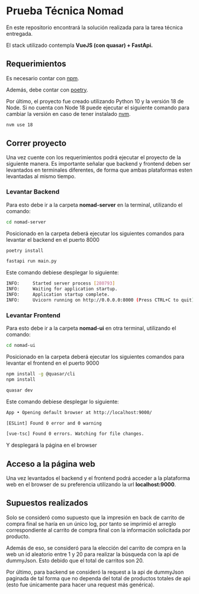 # Prueba Técnica Nomad

En este repositorio encontrará la solución realizada para la tarea técnica entregada.

El stack utilizado contempla **VueJS (con quasar) + FastApi.**

## Requerimientos
Es necesario contar con [npm](https://docs.npmjs.com/downloading-and-installing-node-js-and-npm).

Además, debe contar con [poetry](https://python-poetry.org/docs/).

Por último, el proyecto fue creado utilizando Python 10 y la versión 18 de Node. Si no cuenta con Node 18 puede ejecutar el siguiente comando para cambiar la versión en caso de tener instalado [nvm](https://github.com/nvm-sh/nvm).

```bash
nvm use 18
```

## Correr proyecto

Una vez cuente con los requerimientos podrá ejecutar el proyecto de la siguiente manera. Es importante señalar que backend y frontend deben ser levantados en terminales diferentes, de forma que ambas plataformas esten levantadas al mismo tiempo.

### Levantar Backend

Para esto debe ir a la carpeta **nomad-server** en la terminal, utilizando el comando:

```bash
cd nomad-server
```

Posicionado en la carpeta deberá ejecutar los siguientes comandos para levantar el backend en el puerto 8000

```bash
poetry install
```
```bash
fastapi run main.py
```

Este comando debiese desplegar lo siguiente:

```bash
INFO:     Started server process [280793]
INFO:     Waiting for application startup.
INFO:     Application startup complete.
INFO:     Uvicorn running on http://0.0.0.0:8000 (Press CTRL+C to quit)
```

### Levantar Frontend

Para esto debe ir a la carpeta **nomad-ui** en otra terminal, utilizando el comando:

```bash
cd nomad-ui
```

Posicionado en la carpeta deberá ejecutar los siguientes comandos para levantar el frontend en el puerto 9000

```bash
npm install -g @quasar/cli
npm install
```
```bash
quasar dev
```
Este comando debiese desplegar lo siguiente:

```bash
App • Opening default browser at http://localhost:9000/

[ESLint] Found 0 error and 0 warning

[vue-tsc] Found 0 errors. Watching for file changes.
```
Y desplegará la página en el browser

## Acceso a la página web

Una vez levantados el backend y el frontend podrá acceder a la plataforma web en el browser de su preferencia utilizando la url **localhost:9000**.

## Supuestos realizados

Solo se consideró como supuesto que la impresión en back de carrito de compra final se haría en un único log, por tanto se imprimió el arreglo correspondiente al carrito de compra final con la información solicitada por producto.

Además de eso, se consideró para la elección del carrito de compra en la web un id aleatorio entre 1 y 20 para realizar la búsqueda con la api de dummyJson. Esto debido que el total de carritos son 20.

Por último, para backend se consideró la request a la api de dummyJson paginada de tal forma que no dependa del total de productos totales de api (esto fue únicamente para hacer una request más genérica).
